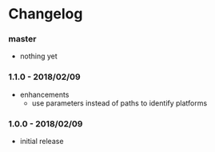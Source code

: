 # Changelog

### master

* nothing yet

### 1.1.0 - 2018/02/09

* enhancements
    * use parameters instead of paths to identify platforms

### 1.0.0 - 2018/02/09

* initial release
